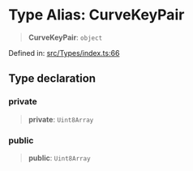 # Type Alias: CurveKeyPair

> **CurveKeyPair**: `object`

Defined in: [src/Types/index.ts:66](https://github.com/Fokusdotid/Baileys/blob/3533fb5d5a1e97f0cc8384505a121b389a346518/src/Types/index.ts#L66)

## Type declaration

### private

> **private**: `Uint8Array`

### public

> **public**: `Uint8Array`
